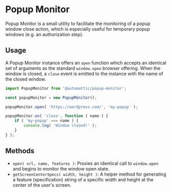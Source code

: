 # Popup Monitor

Popup Monitor is a small utility to facilitate the monitoring of a popup window close action, which is especially useful for temporary popup windows (e.g. an authorization step).

## Usage

A Popup Monitor instance offers an `open` function which accepts an identical set of arguments as the standard `window.open` browser offering. When the window is closed, a `close` event is emitted to the instance with the name of the closed window.

```js
import PopupMonitor from '@automattic/popup-monitor';

const popupMonitor = new PopupMonitor();

popupMonitor.open( 'https://wordpress.com/', 'my-popup' );

popupMonitor.on( 'close', function ( name ) {
	if ( 'my-popup' === name ) {
		console.log( 'Window closed!' );
	}
} );
```

## Methods

- `open( url, name, features )`: Proxies an identical call to `window.open` and begins to monitor the window open state.
- `getScreenCenterSpecs( width, height )`: A helper method for generating a feature (specification) string of a specific width and height at the center of the user's screen.
